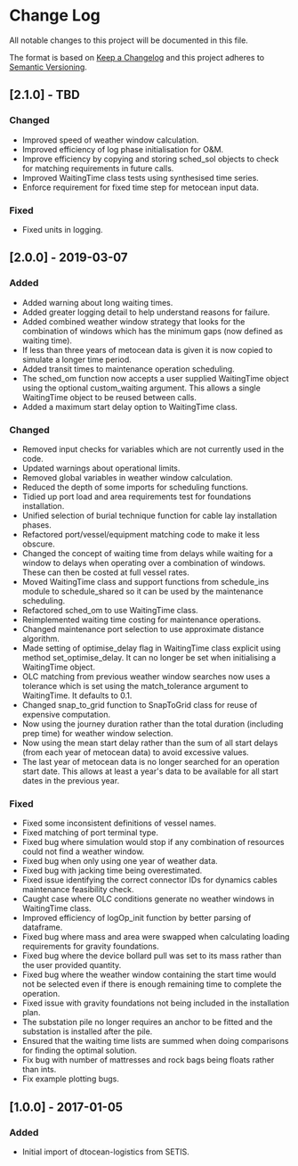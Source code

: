 # Change Log

All notable changes to this project will be documented in this file.

The format is based on [Keep a Changelog](http://keepachangelog.com/)
and this project adheres to [Semantic Versioning](http://semver.org/).

## [2.1.0] - TBD

### Changed

-   Improved speed of weather window calculation.
-   Improved efficiency of log phase initialisation for O&M.
-   Improve efficiency by copying and storing sched_sol objects to check for
    matching requirements in future calls.
-   Improved WaitingTime class tests using synthesised time series.
-   Enforce requirement for fixed time step for metocean input data.

### Fixed

-   Fixed units in logging.


## [2.0.0] - 2019-03-07

### Added

-   Added warning about long waiting times.
-   Added greater logging detail to help understand reasons for failure.
-   Added combined weather window strategy that looks for the combination of
    windows which has the minimum gaps (now defined as waiting time).
-   If less than three years of metocean data is given it is now copied to
    simulate a longer time period.
-   Added transit times to maintenance operation scheduling.
-   The sched_om function now accepts a user supplied WaitingTime object using
    the optional custom_waiting argument. This allows a single WaitingTime
    object to be reused between calls.
-   Added a maximum start delay option to WaitingTime class.

### Changed

-   Removed input checks for variables which are not currently used in the code.
-   Updated warnings about operational limits.
-   Removed global variables in weather window calculation.
-   Reduced the depth of some imports for scheduling functions.
-   Tidied up port load and area requirements test for foundations installation.
-   Unified selection of burial technique function for cable lay installation
    phases.
-   Refactored port/vessel/equipment matching code to make it less obscure.
-   Changed the concept of waiting time from delays while waiting for a window
    to delays when operating over a combination of windows. These can then be
    costed at full vessel rates.
-   Moved WaitingTime class and support functions from schedule_ins module to
    schedule_shared so it can be used by the maintenance scheduling.
-   Refactored sched_om to use WaitingTime class.
-   Reimplemented waiting time costing for maintenance operations.
-   Changed maintenance port selection to use approximate distance algorithm.
-   Made setting of optimise_delay flag in WaitingTime class explicit using
    method set_optimise_delay. It can no longer be set when initialising a
    WaitingTime object.
-   OLC matching from previous weather window searches now uses a tolerance
    which is set using the match_tolerance argument to WaitingTime. It defaults
    to 0.1.
-   Changed snap_to_grid function to SnapToGrid class for reuse of expensive
    computation.
-   Now using the journey duration rather than the total duration (including 
    prep time) for weather window selection.
-   Now using the mean start delay rather than the sum of all start delays (from
    each year of metocean data) to avoid excessive values.
-   The last year of metocean data is no longer searched for an operation start
    date. This allows at least a year's data to be available for all start dates
    in the previous year.

### Fixed

-   Fixed some inconsistent definitions of vessel names.
-   Fixed matching of port terminal type.
-   Fixed bug where simulation would stop if any combination of resources could
    not find a weather window.
-   Fixed bug when only using one year of weather data.
-   Fixed bug with jacking time being overestimated.
-   Fixed issue identifying the correct connector IDs for dynamics cables
    maintenance feasibility check.
-   Caught case where OLC conditions generate no weather windows in WaitingTime
    class.
-   Improved efficiency of logOp_init function by better parsing of dataframe.
-   Fixed bug where mass and area were swapped when calculating loading
    requirements for gravity foundations.
-   Fixed bug where the device bollard pull was set to its mass rather than the
    user provided quantity.
-   Fixed bug where the weather window containing the start time would not be
    selected even if there is enough remaining time to complete the operation.
-   Fixed issue with gravity foundations not being included in the installation
    plan.
-   The substation pile no longer requires an anchor to be fitted and the
    substation is installed after the pile.
-   Ensured that the waiting time lists are summed when doing comparisons for
    finding the optimal solution.
-   Fix bug with number of mattresses and rock bags being floats rather than ints.
-   Fix example plotting bugs.

## [1.0.0] - 2017-01-05

### Added

-   Initial import of dtocean-logistics from SETIS.
